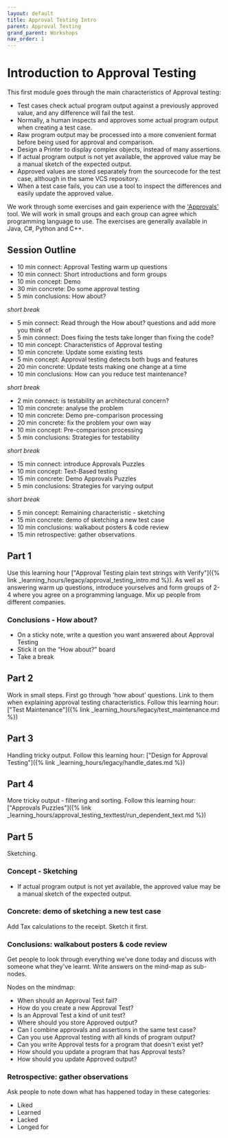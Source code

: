 ```yaml
---
layout: default
title: Approval Testing Intro
parent: Approval Testing
grand_parent: Workshops
nav_order: 1
---
```


# Introduction to Approval Testing

This first module goes through the main characteristics of Approval testing:

- Test cases check actual program output against a previously approved value, and any difference will fail the test.
- Normally, a human inspects and approves some actual program output when creating a test case.
- Raw program output may be processed into a more convenient format before being used for approval and comparison.
- Design a Printer to display complex objects, instead of many assertions.
- If actual program output is not yet available, the approved value may be a manual sketch of the expected output.
- Approved values are stored separately from the sourcecode for the test case, although in the same VCS repository.
- When a test case fails, you can use a tool to inspect the differences and easily update the approved value.

We work through some exercises and gain experience with the ['Approvals'](https://github.com/approvals) tool. We will work in small groups and each group can agree which programming language to use. The exercises are generally available in Java, C#, Python and C++.

## Session Outline
 
* 10 min connect: Approval Testing warm up questions 
* 10 min connect: Short introductions and form groups
* 10 min concept: Demo
* 30 min concrete: Do some approval testing
* 5 min conclusions: How about?

_short break_

* 5 min connect: Read through the How about? questions and add more you think of
* 5 min connect: Does fixing the tests take longer than fixing the code?
* 10 min concept: Characteristics of Approval testing
* 10 min concrete: Update some existing tests
* 5 min concept: Approval testing detects both bugs and features
* 20 min concrete: Update tests making one change at a time
* 10 min conclusions: How can you reduce test maintenance?

_short break_

* 2 min connect: is testability an architectural concern?
* 10 min concrete: analyse the problem
* 10 min concrete: Demo pre-comparison processing
* 20 min concrete: fix the problem your own way
* 10 min concept: Pre-comparison processing
* 5 min conclusions: Strategies for testability

_short break_

* 15 min connect: introduce Approvals Puzzles
* 10 min concept: Text-Based testing
* 15 min concrete: Demo Approvals Puzzles
* 5 min conclusions: Strategies for varying output

_short break_

* 5 min concept: Remaining characteristic - sketching
* 15 min concrete: demo of sketching a new test case
* 10 min conclusions: walkabout posters & code review
* 15 min retrospective: gather observations

## Part 1

Use this learning hour ["Approval Testing plain text strings with Verify"]({% link _learning_hours/legacy/approval_testing_intro.md %}). As well as answering warm up questions, introduce yourselves and form groups of 2-4 where you agree on a programming language. Mix up people from different companies.

### Conclusions - How about?

* On a sticky note, write a question you want answered about Approval Testing
* Stick it on the “How about?” board
* Take a break

## Part 2

Work in small steps. First go through 'how about' questions. Link to them when explaining approval testing characteristics. Follow this learning hour: ["Test Maintenance"]({% link _learning_hours/legacy/test_maintenance.md %})


## Part 3

Handling tricky output. Follow this learning hour: ["Design for Approval Testing"]({% link _learning_hours/legacy/handle_dates.md %})

## Part 4

More tricky output - filtering and sorting. Follow this learning hour: ["Approvals Puzzles"]({% link _learning_hours/approval_testing_texttest/run_dependent_text.md %})

## Part 5

Sketching.

### Concept - Sketching

- If actual program output is not yet available, the approved value may be a manual sketch of the expected output.

### Concrete: demo of sketching a new test case

Add Tax calculations to the receipt. Sketch it first.

### Conclusions: walkabout posters & code review

Get people to look through everything we've done today and discuss with someone what they've learnt. Write answers on the mind-map as sub-nodes.

Nodes on the mindmap:

* When should an Approval Test fail?
* How do you create a new Approval Test?
* Is an Approval Test a kind of unit test?
* Where should you store Approved output?
* Can I combine approvals and assertions in the same test case?
* Can you use Approval testing with all kinds of program output?
* Can you write Approval tests for a program that doesn't exist yet?
* How should you update a program that has Approval tests?
* How should you update Approved output?

### Retrospective: gather observations

Ask people to note down what has happened today in these categories:

* Liked
* Learned
* Lacked
* Longed for


